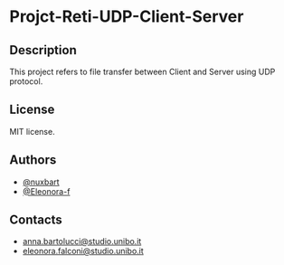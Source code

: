 # Projct-Reti-UDP-Client-Server

## Description
This project refers to file transfer between Client and Server using UDP protocol. 

## License
MIT license.

## Authors
* [@nuxbart](https://github.com/nuxbart)
* [@Eleonora-f](https://github.com/Eleonora-f)

## Contacts
* anna.bartolucci@studio.unibo.it
* eleonora.falconi@studio.unibo.it
